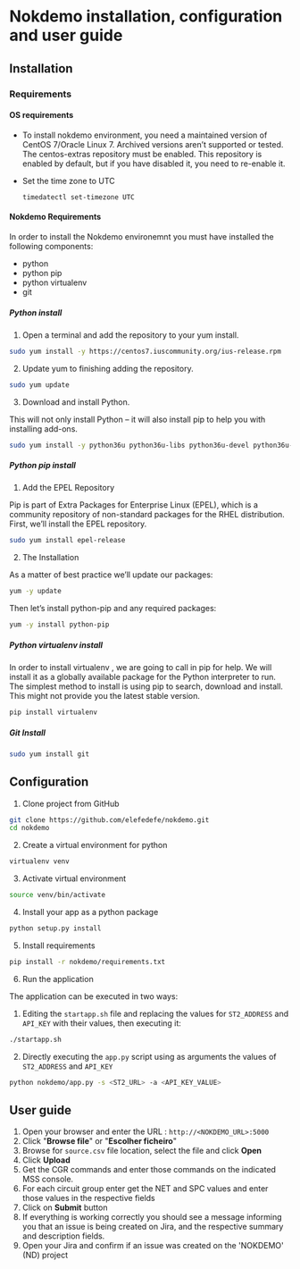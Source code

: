 # Nokdemo installation, configuration and user guide

## Installation

### Requirements

#### OS requirements

* To install nokdemo environment, you need a maintained version of CentOS 7/Oracle Linux 7. Archived versions aren’t supported or tested. The centos-extras repository must be enabled. This repository is enabled by default, but if you have disabled it, you need to re-enable it.
* Set the time zone to UTC

    `timedatectl set-timezone UTC`

#### Nokdemo Requirements

In order to install the Nokdemo environemnt you must have installed the following components:

* python
* python pip
* python virtualenv
* git

##### Python install

1. Open a terminal and add the repository to your yum install.

```bash
sudo yum install -y https://centos7.iuscommunity.org/ius-release.rpm
```

2. Update yum to finishing adding the repository.

```bash
sudo yum update
```

3. Download and install Python.

This will not only install Python – it will also install pip to help you with installing add-ons.

```bash
sudo yum install -y python36u python36u-libs python36u-devel python36u-pip
```

##### Python pip install

1. Add the EPEL Repository

Pip is part of Extra Packages for Enterprise Linux (EPEL), which is a community repository of non-standard packages for the RHEL distribution. First, we’ll install the EPEL repository.

```bash
sudo yum install epel-release
```

2. The Installation

As a matter of best practice we’ll update our packages:

```bash
yum -y update
```

Then let’s install python-pip and any required packages:

```bash
yum -y install python-pip
```

##### Python virtualenv install

In order to install virtualenv , we are going to call in pip for help. We will install it as a globally available package for the Python interpreter to run.
The simplest method to install is using pip to search, download and install. This might not provide you the latest stable version.

```bash
pip install virtualenv
```

##### Git Install

```bash
sudo yum install git
```

## Configuration

1. Clone project from GitHub

```bash
git clone https://github.com/elefedefe/nokdemo.git
cd nokdemo
```

2. Create a virtual environment for python

```bash
virtualenv venv
```

3. Activate virtual environment

```bash
source venv/bin/activate
```

4. Install your app as a python package

```bash
python setup.py install
```

5. Install requirements

```bash
pip install -r nokdemo/requirements.txt
```

6. Run the application

The application can be executed in two ways:

1. Editing the `startapp.sh` file and replacing the values for `ST2_ADDRESS` and `API_KEY` with their values, then executing it:

```bash
./startapp.sh
```

2. Directly executing the `app.py` script using as arguments the values of `ST2_ADDRESS` and `API_KEY`

```bash
python nokdemo/app.py -s <ST2_URL> -a <API_KEY_VALUE>
```

## User guide

1. Open your browser and enter the URL : `http://<NOKDEMO_URL>:5000`
2. Click "**Browse file**" or "**Escolher ficheiro**"
3. Browse for `source.csv` file location, select the file and click **Open**
4. Click **Upload**
5. Get the CGR commands and enter those commands on the indicated MSS console.
6. For each circuit group enter get the NET and SPC values and enter those values in the respective fields
7. Click on **Submit** button
8. If everything is working correctly you should see a message informing you that an issue is being created on Jira, and the respective summary and description fields.
9. Open your Jira and confirm if an issue was created on the 'NOKDEMO' (ND) project
